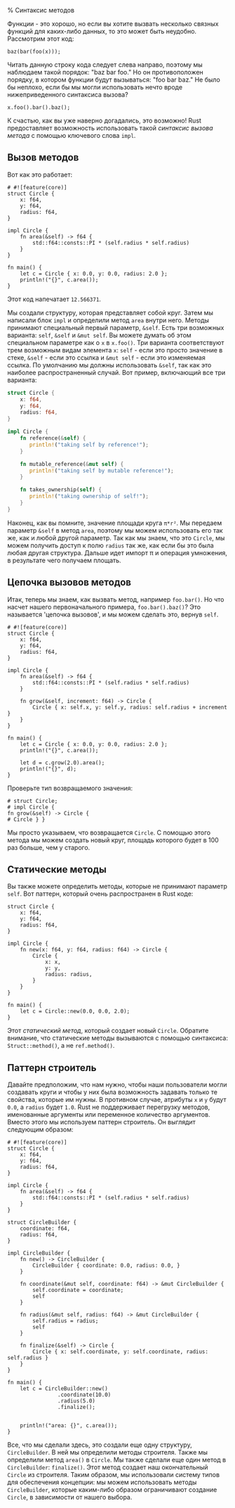 % Синтаксис методов

Функции - это хорошо, но если вы хотите вызвать несколько связных функций для каких-либо данных, то это может быть неудобно. Рассмотрим этот код:

```{rust,ignore}
baz(bar(foo(x)));
```

Читать данную строку кода следует слева направо, поэтому мы наблюдаем такой порядок: "baz bar foo." Но он противоположен порядку, в котором функции будут вызываться: "foo bar baz." Не было бы неплохо, если бы мы могли использовать нечто вроде нижеприведенного синтаксиса вызова?

```{rust,ignore}
x.foo().bar().baz();
```

К счастью, как вы уже наверно догадались, это возможно! Rust предоставляет возможность использовать такой *синтаксис вызова метода* с помощью ключевого слова `impl`.

## Вызов методов

Вот как это работает:

```{rust}
# #![feature(core)]
struct Circle {
    x: f64,
    y: f64,
    radius: f64,
}

impl Circle {
    fn area(&self) -> f64 {
        std::f64::consts::PI * (self.radius * self.radius)
    }
}

fn main() {
    let c = Circle { x: 0.0, y: 0.0, radius: 2.0 };
    println!("{}", c.area());
}
```

Этот код напечатает `12.566371`.

Мы создали структуру, которая представляет собой круг. Затем мы написали блок `impl` и определили метод `area` внутри него. Методы принимают специальный первый параметр, `&self`. Есть три возможных варианта: `self`, `&self` и `&mut self`. Вы можете думать об этом специальном параметре как о `x` в `x.foo()`. Три варианта соответствуют трем возможным видам элемента `x`: `self` - если это просто значение в стеке, `&self` - если это ссылка и `&mut self` - если это изменяемая ссылка. По умолчанию мы должны использовать `&self`, так как это наиболее распространенный случай. Вот пример, включающий все три варианта:

```rust
struct Circle {
    x: f64,
    y: f64,
    radius: f64,
}

impl Circle {
    fn reference(&self) {
       println!("taking self by reference!");
    }

    fn mutable_reference(&mut self) {
       println!("taking self by mutable reference!");
    }

    fn takes_ownership(self) {
       println!("taking ownership of self!");
    }
}
```

Наконец, как вы помните, значение площади круга `π*r²`. Мы передаем параметр `&self` в метод `area`, поэтому мы можем использовать его так же, как и любой другой параметр. Так как мы знаем, что это `Circle`, мы можем получить доступ к полю `radius` так же, как если бы это была любая другая структура. Дальше идет импорт π и операция умножения, в результате чего получаем площать.

## Цепочка вызовов методов

Итак, теперь мы знаем, как вызвать метод, например `foo.bar()`. Но что насчет нашего первоначального примера, `foo.bar().baz()`? Это называется 'цепочка вызовов', и мы можем сделать это, вернув `self`.


```
# #![feature(core)]
struct Circle {
    x: f64,
    y: f64,
    radius: f64,
}

impl Circle {
    fn area(&self) -> f64 {
        std::f64::consts::PI * (self.radius * self.radius)
    }

    fn grow(&self, increment: f64) -> Circle {
        Circle { x: self.x, y: self.y, radius: self.radius + increment }
    }
}

fn main() {
    let c = Circle { x: 0.0, y: 0.0, radius: 2.0 };
    println!("{}", c.area());

    let d = c.grow(2.0).area();
    println!("{}", d);
}
```

Проверьте тип возвращаемого значения:

```
# struct Circle;
# impl Circle {
fn grow(&self) -> Circle {
# Circle } }
```

Мы просто указываем, что возвращается `Circle`. С помощью этого метода мы можем создать новый круг, площадь которого будет в 100 раз больше, чем у старого.

## Статические методы

Вы также можете определить методы, которые не принимают параметр `self`. Вот паттерн, который очень распространен в Rust коде:

```
struct Circle {
    x: f64,
    y: f64,
    radius: f64,
}

impl Circle {
    fn new(x: f64, y: f64, radius: f64) -> Circle {
        Circle {
            x: x,
            y: y,
            radius: radius,
        }
    }
}

fn main() {
    let c = Circle::new(0.0, 0.0, 2.0);
}
```

Этот *статический метод*, который создает новый `Circle`. Обратите внимание, что статические методы вызываются с помощью синтаксиса: `Struct::method()`, а не `ref.method()`.

## Паттерн строитель

Давайте предположим, что нам нужно, чтобы наши пользователи могли создавать круги и чтобы у них была возможность задавать только те свойства, которые им нужны. В противном случае, атрибуты `x` и `y` будут `0.0`, а `radius` будет `1.0`. Rust не поддерживает перегрузку методов, именованные аргументы или переменное количество аргументов. Вместо этого мы используем паттерн строитель. Он выглядит следующим образом:

```
# #![feature(core)]
struct Circle {
    x: f64,
    y: f64,
    radius: f64,
}

impl Circle {
    fn area(&self) -> f64 {
        std::f64::consts::PI * (self.radius * self.radius)
    }
}

struct CircleBuilder {
    coordinate: f64,
    radius: f64,
}

impl CircleBuilder {
    fn new() -> CircleBuilder {
        CircleBuilder { coordinate: 0.0, radius: 0.0, }
    }

    fn coordinate(&mut self, coordinate: f64) -> &mut CircleBuilder {
        self.coordinate = coordinate;
        self
    }

    fn radius(&mut self, radius: f64) -> &mut CircleBuilder {
        self.radius = radius;
        self
    }

    fn finalize(&self) -> Circle {
        Circle { x: self.coordinate, y: self.coordinate, radius: self.radius }
    }
}

fn main() {
    let c = CircleBuilder::new()
                .coordinate(10.0)
                .radius(5.0)
                .finalize();


    println!("area: {}", c.area());
}
```

Все, что мы сделали здесь, это создали еще одну структуру, `CircleBuilder`. В ней мы определили методы строителя. Также мы определили метод `area()` в `Circle`. Мы также сделали еще один метод в `CircleBuilder`: `finalize()`. Этот метод создает наш окончательный `Circle` из строителя. Таким образом, мы использовали систему типов для обеспечения концепции: мы можем использовать методы `CircleBuilder`, которые каким-либо образом ограничивают создание `Circle`, в зависимости от нашего выбора.

